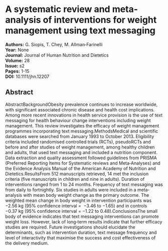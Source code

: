 # A systematic review and meta‐analysis of interventions for weight management using text messaging

**Authors:** G. Siopis, T. Chey, M. Allman‐Farinelli  
**Year:** None  
**Journal:** Journal of Human Nutrition and Dietetics  
**Volume:** 28  
**Issue:** s2  
**Pages:** 1-15  
**DOI:** 10.1111/jhn.12207  

## Abstract
AbstractBackgroundObesity prevalence continues to increase worldwide, with significant associated chronic disease and health cost implications. Among more recent innovations in health service provision is the use of text messaging for health behaviour change interventions including weight management. This review investigates the efficacy of weight management programmes incorporating text messaging.MethodsMedical and scientific databases were searched from January 1993 to October 2013. Eligibility criteria included randomised controlled trials (RCTs), pseudoRCTs and before and after studies of weight management, among healthy children and adults, that used text messaging and included a nutrition component. Data extraction and quality assessment followed guidelines from PRISMA (Preferred Reporting Items for Systematic reviews and Meta‐Analyses) and the Evidence Analysis Manual of the American Academy of Nutrition and Dietetics.ResultsFrom 512 manuscripts retrieved, 14 met the inclusion criteria (five manuscripts in children and nine in adults). Duration of interventions ranged from 1 to 24 months. Frequency of text messaging was from daily to fortnightly. Six studies in adults were included in a meta‐analysis with mean body weight change as the primary outcome. The weighted mean change in body weight in intervention participants was −2.56 kg (95% confidence interval =  −3.46 to −1.65) and in controls −0.37 kg (95% confidence interval = −1.22 to 0.48).ConclusionsThe small body of evidence indicates that text messaging interventions can promote weight loss. However, lack of long‐term results indicate that further efficacy studies are required. Future investigations should elucidate the determinants, such as intervention duration, text message frequency and level of interactivity that maximise the success and cost effectiveness of the delivery medium.

